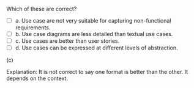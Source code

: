 <panel header=":lock::key: Statement about use cases.">
<question>

Which of these are correct?

- [ ] a. Use case are not very suitable for capturing non-functional requirements.
- [ ] b. Use case diagrams are less detailed than textual use cases.
- [ ] c. Use cases are better than user stories.
- [ ] d. Use cases can be expressed at different levels of abstraction.

<div slot="answer">

(c)

Explanation: It is not correct to say one format is better than the other. It depends on the context.

</div>
</question>
</panel>
